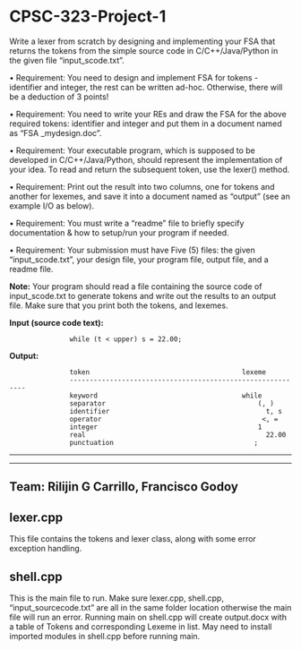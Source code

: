 # CPSC-323-Project-1

Write a lexer from scratch by designing and implementing your FSA that returns the tokens from the simple source code in C/C++/Java/Python in the given file “input_scode.txt”. 
 
• Requirement: You need to design and implement FSA for tokens - identifier and integer, the rest can be written ad-hoc. Otherwise, there will be a deduction of 3 points!

• Requirement: You need to write your REs and draw the FSA for the above required tokens: identifier and integer and put them in a document named as “FSA _mydesign.doc”.

• Requirement: Your executable program, which is supposed to be developed in C/C++/Java/Python, should represent the implementation of your idea. To read and return the subsequent token, use the lexer() method.

• Requirement: Print out the result into two columns, one for tokens and another for lexemes, and save it into a document named as “output” (see an example I/O as below).

• Requirement: You must write a “readme” file to briefly specify documentation & how to setup/run your program if needed.

• Requirement: Your submission must have Five (5) files: the given “input_scode.txt”, your design file, your program file, output file, and a readme file.

 **Note:** Your program should read a file containing the source code of input_scode.txt to generate tokens and write out the results to an output file. Make sure that you print both the tokens, and lexemes.

**Input (source code text):**

                   while (t < upper) s = 22.00;
  
**Output:**
 
                   token                                      lexeme
                   -----------------------------------------------------------
                   keyword                                    while 
                   separator                                      (, )            
                   identifier                                       t, s 
                   operator                                        <, = 
                   integer                                        1 
                   real                                             22.00  
                   punctuation                                   ; 

-------------------------------------------------------------------------------
-------------------------------------------------------------------------------

## Team: Rilijin G Carrillo, Francisco Godoy
## lexer.cpp
This file contains the tokens and lexer class, along with some error exception handling. 

## shell.cpp
This is the main file to run. 
Make sure lexer.cpp, shell.cpp, “input_sourcecode.txt” are all in the same folder location otherwise the main file will run an error. 
Running main on shell.cpp will create output.docx with a table of Tokens and corresponding Lexeme in list. May need to install imported modules in shell.cpp before running main.
